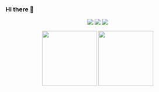 ### Hi there 👋

<p align='center'>
       <a href="mailto:vsv.vasyliev@gmail.com">
       <img src="https://img.shields.io/badge/Gmail-D14836?style=for-the-badge&logo=gmail&logoColor=white"/></a>

<a href="https://t.me/GradientAspen">
       <img src="https://img.shields.io/badge/Telegram-2CA5E0?style=for-the-badge&logo=telegram&logoColor=white"/></a>

<a href="https://t.me/GradientAspen">
       <img src="https://img.shields.io/badge/LinkedIn-0077B5?style=for-the-badge&logo=linkedin&logoColor=white"/></a> 
       </p>
       
<p align='center'>
   <a href="https://github-readme-stats.vercel.app/api?username=GradientAspen&show_icons=true&count_private=true">
       <img height=150 src="https://github-readme-stats.vercel.app/api?username=GradientAspen&show_icons=true&count_private=true"/></a>
   <a href="https://github.com/GradientAspen/github-readme-stats">
       <img height=150 src="https://github-readme-stats.vercel.app/api/top-langs/?username=GradientAspen&layout=compact"/></a>
</p>

<!--
**GradientAspen/GradientAspen** is a ✨ _special_ ✨ repository because its `README.md` (this file) appears on your GitHub profile.

Here are some ideas to get you started:

- 🔭 I’m currently working on ...
- 🌱 I’m currently learning ...
- 👯 I’m looking to collaborate on ...
- 🤔 I’m looking for help with ...
- 💬 Ask me about ...
- 📫 How to reach me: ...
- 😄 Pronouns: ...
- ⚡ Fun fact: ...
-->
